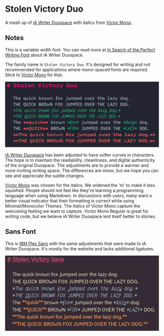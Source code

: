 # Stolen Victory Duo

A mash up of [iA Writer Duospace](https://github.com/iaolo/iA-Fonts/tree/master/iA%20Writer%20Duospace) with italics from [Victor Mono](https://rubjo.github.io/victor-mono/).

## Notes

This is a variable width font. You can read more at [In Search of the Perfect Writing Font](https://ia.net/topics/in-search-of-the-perfect-writing-font) about iA Writer Duospace.

The family name is `Stolen Victory Duo`. It's designed for writing and not recommended for applications where mono-spaced fonts are required. Stick to [Victor Mono](https://rubjo.github.io/victor-mono/) for that.

![Preview](StolenVictoryDuo.png)

[iA Writer Duospace](https://github.com/iaolo/iA-Fonts/tree/master/iA%20Writer%20Duospace) has been adjusted to have softer curves in characters. The hope is to maintain the readability, cleanliness, and digital authenticity of the original Duospace. The adjustments are to provide a warmer and more inviting writing space. The differences are minor, but we hope you can see and appreciate the subtle changes.

[Victor Mono](https://rubjo.github.io/victor-mono/) was chosen for the italics. We widened the 'm' to make it less squished. People should not feel like they're learning a programming language when using Markdown. In discussions with users, many want a better visual indicator that their formatting is correct while using Minimal/Monocolor Themes. The Italics of Victor Mono capture the welcoming feeling we want to capture. Victor Mono Regular is great for writing code, but we believe iA Writer Duospace lent itself better to stories.

## Sans Font

This is [IBM Plex Sans](https://github.com/IBM/plex) with the same adjustments that were made to iA Writer Duospace. It's mostly for the website and lacks additional ligatures.

![Preview](StolenVictorySans.png)

